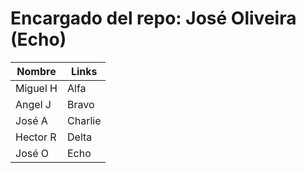 # Encargado del repo: José Oliveira (Echo)

|Nombre | Links | 
|----------|---------|
| Miguel H | Alfa    |
| Angel J  | Bravo   |
| José A   | Charlie |
| Hector R | Delta   | 
| José O   | Echo    |
